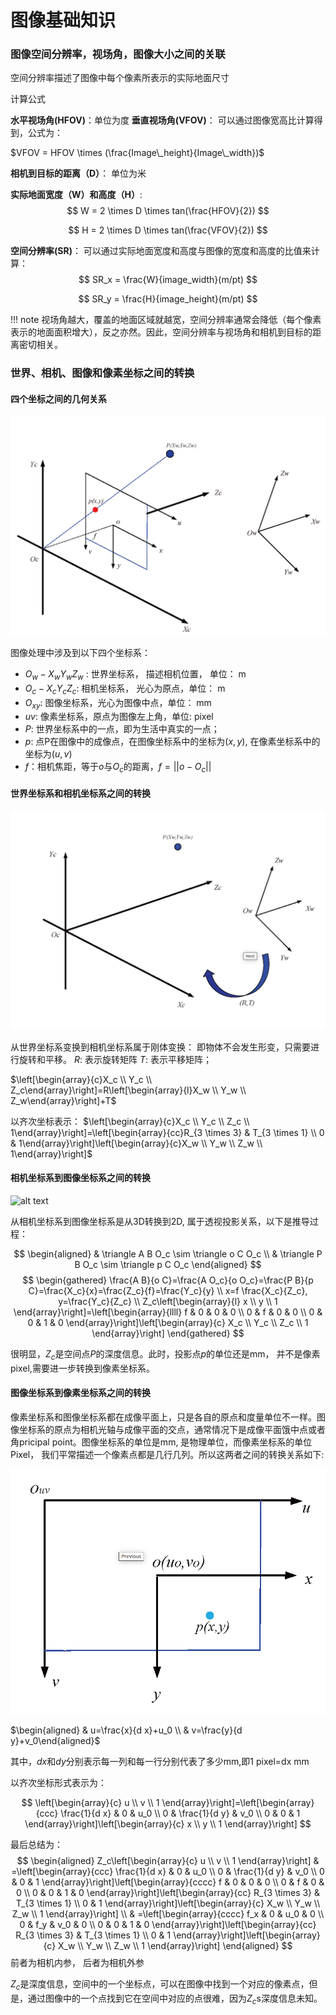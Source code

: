 # 图像基础知识


### 图像空间分辨率，视场角，图像大小之间的关联

空间分辨率描述了图像中每个像素所表示的实际地面尺寸 


计算公式 

**水平视场角(HFOV)**：单位为度
**垂直视场角(VFOV)**： 可以通过图像宽高比计算得到，公式为： 

$VFOV = HFOV \times (\frac{Image\_height}{Image\_width})$

**相机到目标的距离（D）**： 单位为米

**实际地面宽度（W）和高度（H）**: 
$$
W = 2 \times D \times tan(\frac{HFOV}{2})
$$


$$
H = 2 \times D \times tan(\frac{VFOV}{2})
$$


**空间分辨率(SR)**：
可以通过实际地面宽度和高度与图像的宽度和高度的比值来计算：
$$
SR_x = \frac{W}{image_width}(m/pt)
$$

$$
SR_y = \frac{H}{image_height}(m/pt)
$$

!!! note
    视场角越大，覆盖的地面区域就越宽，空间分辨率通常会降低（每个像素表示的地面面积增大），反之亦然。因此，空间分辨率与视场角和相机到目标的距离密切相关。


### 世界、相机、图像和像素坐标之间的转换

#### 四个坐标之间的几何关系

![alt text](img/image-4.png)

图像处理中涉及到以下四个坐标系：
* $O_w - X_wY_wZ_w$ : 世界坐标系， 描述相机位置， 单位： m
* $O_c - X_cY_cZ_c$: 相机坐标系， 光心为原点，单位： m
* $O_{xy}$: 图像坐标系，光心为图像中点，单位： mm
* $uv$: 像素坐标系，原点为图像左上角，单位: pixel
* $P$: 世界坐标系中的一点，即为生活中真实的一点；
* $p$: 点P在图像中的成像点，在图像坐标系中的坐标为$(x, y)$, 在像素坐标系中的坐标为$(u, v)$
* $f$：相机焦距，等于$o$与$O_c$的距离，$f = ||o - O_c||$


#### 世界坐标系和相机坐标系之间的转换

![alt text](img/image-5.png)

从世界坐标系变换到相机坐标系属于刚体变换： 即物体不会发生形变，只需要进行旋转和平移。
$R$: 表示旋转矩阵
$T$: 表示平移矩阵；

$\left[\begin{array}{c}X_c \\ Y_c \\ Z_c\end{array}\right]=R\left[\begin{array}{l}X_w \\ Y_w \\ Z_w\end{array}\right]+T$

以齐次坐标表示：
$\left[\begin{array}{c}X_c \\ Y_c \\ Z_c \\ 1\end{array}\right]=\left[\begin{array}{cc}R_{3 \times 3} & T_{3 \times 1} \\ 0 & 1\end{array}\right]\left[\begin{array}{c}X_w \\ Y_w \\ Z_w \\ 1\end{array}\right]$


#### 相机坐标系到图像坐标系之间的转换

![alt text](image-6.png)

从相机坐标系到图像坐标系是从3D转换到2D, 属于透视投影关系，以下是推导过程：

$$
\begin{aligned}
& \triangle A B O_c \sim \triangle o C O_c \\
& \triangle P B O_c \sim \triangle p C O_c
\end{aligned}
$$
$$
\begin{gathered}
\frac{A B}{o C}=\frac{A O_c}{o O_c}=\frac{P B}{p C}=\frac{X_c}{x}=\frac{Z_c}{f}=\frac{Y_c}{y} \\
x=f \frac{X_c}{Z_c}, y=\frac{Y_c}{Z_c} \\
Z_c\left[\begin{array}{l}
x \\
y \\
1
\end{array}\right]=\left[\begin{array}{llll}
f & 0 & 0 & 0 \\
0 & f & 0 & 0 \\
0 & 0 & 1 & 0
\end{array}\right]\left[\begin{array}{c}
X_c \\
Y_c \\
Z_c \\
1
\end{array}\right]
\end{gathered}
$$

很明显，$Z_c$是空间点$P$的深度信息。此时，投影点$p$的单位还是mm， 并不是像素pixel,需要进一步转换到像素坐标系。

#### 图像坐标系到像素坐标系之间的转换

像素坐标系和图像坐标系都在成像平面上，只是各自的原点和度量单位不一样。图像坐标系的原点为相机光轴与成像平面的交点，通常情况下是成像平面饿中点或者角pricipal point。图像坐标系的单位是mm, 是物理单位，而像素坐标系的单位Pixel， 我们平常描述一个像素点都是几行几列。所以这两者之间的转换关系如下:

![alt text](img/image-7.png)

$\begin{aligned} & u=\frac{x}{d x}+u_0 \\ & v=\frac{y}{d y}+v_0\end{aligned}$

其中，$dx$和$dy$分别表示每一列和每一行分别代表了多少mm,即1 pixel=dx mm

以齐次坐标形式表示为：

$$
\left[\begin{array}{c}
u \\
v \\
1
\end{array}\right]=\left[\begin{array}{ccc}
\frac{1}{d x} & 0 & u_0 \\
0 & \frac{1}{d y} & v_0 \\
0 & 0 & 1
\end{array}\right]\left[\begin{array}{c}
x \\
y \\
1
\end{array}\right]
$$

最后总结为：
$$
\begin{aligned}
Z_c\left[\begin{array}{c}
u \\
v \\
1
\end{array}\right] & =\left[\begin{array}{ccc}
\frac{1}{d x} & 0 & u_0 \\
0 & \frac{1}{d y} & v_0 \\
0 & 0 & 1
\end{array}\right]\left[\begin{array}{cccc}
f & 0 & 0 & 0 \\
0 & f & 0 & 0 \\
0 & 0 & 1 & 0
\end{array}\right]\left[\begin{array}{cc}
R_{3 \times 3} & T_{3 \times 1} \\
0 & 1
\end{array}\right]\left[\begin{array}{c}
X_w \\
Y_w \\
Z_w \\
1
\end{array}\right] \\
& =\left[\begin{array}{cccc}
f_x & 0 & u_0 & 0 \\
0 & f_y & v_0 & 0 \\
0 & 0 & 1 & 0
\end{array}\right]\left[\begin{array}{cc}
R_{3 \times 3} & T_{3 \times 1} \\
0 & 1
\end{array}\right]\left[\begin{array}{c}
X_w \\
Y_w \\
Z_w \\
1
\end{array}\right]
\end{aligned}
$$
前者为相机内参， 后者为相机外参

$Z_c$是深度信息，空间中的一个坐标点，可以在图像中找到一个对应的像素点，但是，通过图像中的一个点找到它在空间中对应的点很难，因为$Z_c$s深度信息未知。